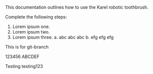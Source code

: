 This documentation outlines how to use the Karel robotic toothbrush.

Complete the following steps:

1. Lorem ipsum one.
2. Lorem ipsum two.
3. Lorem ipsum three.
	a. abc abc abc 
	b. efg efg efg 

This is for git-branch

123456 
ABCDEF

Testing testing123